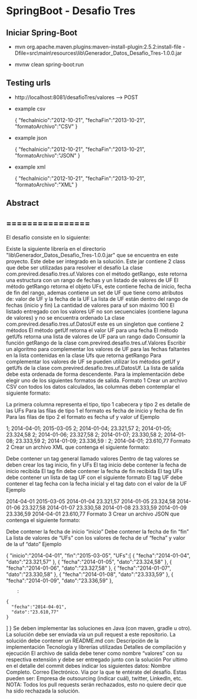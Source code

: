 SpringBoot - Desafio Tres
=================

## Iniciar Spring-Boot ##

* mvn org.apache.maven.plugins:maven-install-plugin:2.5.2:install-file -Dfile=src\main\resources\lib\Generador_Datos_Desafio_Tres-1.0.0.jar

* mvnw clean spring-boot:run

## Testing urls ##
* http://localhost:8081/desafioTres/valores   --> POST
* example csv
	
	{
		"fechaInicio":"2012-10-21",
		"fechaFin":"2013-10-21",
		"formatoArchivo":"CSV"
	}
	
* example json

	{
		"fechaInicio":"2012-10-21",
		"fechaFin":"2013-10-21",
		"formatoArchivo":"JSON"
	}

* example xml

	{
		"fechaInicio":"2012-10-21",
		"fechaFin":"2013-10-21",
		"formatoArchivo":"XML"
	}

## Abstract ##
## ================ ##

El desafío consiste en lo siguiente:

Existe la siguiente librería en el directorio "lib\Generador_Datos_Desafio_Tres-1.0.0.jar" que se encuentra en este proyecto. Este debe ser integrado en la solución.
Este jar contiene 2 class que debe ser utilizadas para resolver el desafío
La clase com.previred.desafio.tres.uf.Valores con el método getRango, este retorna una estructura con un rango de fechas y un listado de valores de UF
El método getRango retorna el objeto UFs, este contiene fecha de inicio, fecha de fin del rango, ademas contiene un set de UF que tiene como atributos de: valor de UF y la fecha de la UF
La lista de UF están dentro del rango de fechas (inicio y fin)
La cantidad de valores para uf son máximo 100
El listado entregado con los valores UF no son secuenciales (contiene laguna de valores) y no se encuentra ordenado
La clase com.previred.desafio.tres.uf.DatosUf este es un singleton que contiene 2 métodos
El método getUf retorna el valor UF para una fecha
El método getUfs retorna una lista de valores de UF para un rango dado
Consumir la función getRango de la clase com.previred.desafio.tres.uf.Valores
Escribir un algoritmo para complementar los valores de UF para las fechas faltantes en la lista contenidas en la clase Ufs que retorna getRango
Para complementar los valores de UF se pueden utilizar los métodos getUf y getUfs de la clase com.previred.desafio.tres.uf.DatosUf.
La lista de salida debe esta ordenada de forma descendente.
Para la implementación debe elegir uno de los siguientes formatos de salida.
Formato 1
Crear un archivo CSV con todos los datos calculados, las columnas deben contemplar el siguiente formato:

La primera columna representa el tipo, tipo 1 cabecera y tipo 2 es detalle de las UFs
Para las filas de tipo 1 el formato es fecha de inicio y fecha de fin
Para las filas de tipo 2 el formato es fecha uf y valor uf
Ejemplo

1; 2014-04-01; 2015-03-05
2; 2014-01-04; 23.321,57
2; 2014-01-05; 23.324,58
2; 2014-01-06; 23.327,58
2; 2014-01-07; 23.330,58
2; 2014-01-08; 23.333,59
2; 2014-01-09; 23.336,59
    :
2; 2014-04-01; 23.610,77
Formato 2
Crear un archivo XML que contenga el siguiente formato:

Debe contener un tag general llamado valores
Dentro de tag valores se deben crear los tag inicio, fin y UFs
El tag inicio debe contener la fecha de inicio recibida
El tag fin debe contener la fecha de fin recibida
El tag UFs debe contener un lista de tag UF con el siguiente formato
El tag UF debe contener el tag fecha con la fecha inicial y el tag dato con el valor de la UF
Ejemplo

<?xml version="1.0" encoding="UTF-8"?>
<valores>
  <inicio>2014-04-01</inicio>
  <fin>2015-03-05</fin>
  <UFs>
    <UF>
      <fecha>2014-01-04</fecha>
      <dato>23.321,57</dato>
    </UF>
    <UF>
      <fecha>2014-01-05</fecha>
      <dato>23.324,58</dato>
    </UF>
    <UF>
      <fecha>2014-01-06</fecha>
      <dato>23.327,58</dato>
    </UF>
    <UF>
      <fecha>2014-01-07</fecha>
      <dato>23.330,58</dato>
    </UF>
    <UF>
      <fecha>2014-01-08</fecha>
      <dato>23.333,59</dato>
    </UF>
    <UF>
      <fecha>2014-01-09</fecha>
      <dato>23.336,59</dato>
    </UF>
    <UF>
      <fecha>2014-04-01</fecha>
      <dato>23.610,77</dato>
    </UF>
  </UFs>
</valores>
Formato 3
Crear un archivo JSON que contenga el siguiente formato:

Debe contener la fecha de inicio “inicio”
Debe contener la fecha de fin “fin”
La lista de valores de “UFs” con los valores de fecha de uf “fecha” y valor de la uf “dato”
Ejemplo

{
  "inicio":"2014-04-01",
  "fin":"2015-03-05",
  "UFs":[
    {
      "fecha":"2014-01-04",
      "dato":"23.321,57"
    },
    {
      "fecha":"2014-01-05",
      "dato":"23.324,58"
    },
    {
      "fecha":"2014-01-06",
      "dato":"23.327,58"
    },
    {
      "fecha":"2014-01-07",
      "dato":"23.330,58"
    },
    {
      "fecha":"2014-01-08",
      "dato":"23.333,59"
    },
    {
      "fecha":"2014-01-09",
      "dato":"23.336,59"
    },

        :

    {
      "fecha":"2014-04-01",
      "dato":"23.610,77"
    }
  ]
}
Se deben implementar las soluciones en Java (con maven, gradle u otro).
La solución debe ser enviada vía un pull request a este repositorio.
La solución debe contener un README.md con:
Descripción de la implementación
Tecnología y librerías utilizadas
Detalles de compilación y ejecución
El archivo de salida debe tener como nombre “valores” con su respectiva extensión y debe ser entregado junto con la solución
Por ultimo en el detalle del commit debes indicar los siguientes datos:
Nombre Completo.
Correo Electrónico.
Vía por la que te entérate del desafío. Estas pueden ser: Empresa de outsourcing (indicar cuál), twitter, LinkedIn, etc.
NOTA: Todos los pull requests serán rechazados, esto no quiere decir que ha sido rechazada la solución.